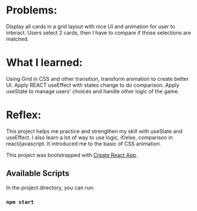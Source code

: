 # Problems:

Display all cards in a grid layout with nice UI and animation for user to interact.
Users select 2 cards, then I have to compare if those selections are matched.

# What I learned:

Using Grid in CSS and other transition, transform animation to create better UI.
Apply REACT useEffect with states change to do comparison.
Apply useState to manage users' choices and handle other logic of the game.

# Reflex:

This project helps me practice and strengthen my skill with useState and useEffect.
I also learn a lot of way to use logic, if/else, comparison in react/javascript.
It introduced me to the basic of CSS animation.

This project was bootstrapped with [Create React App](https://github.com/facebook/create-react-app).

## Available Scripts

In the project directory, you can run:

### `npm start`

